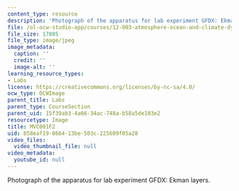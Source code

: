 ```yaml
---
content_type: resource
description: 'Photograph of the apparatus for lab experiment GFDX: Ekman layers.'
file: /ol-ocw-studio-app/courses/12-003-atmosphere-ocean-and-climate-dynamics-fall-2008/858eaf19866413be503c225609f05a28_MVC001F2.jpg
file_size: 17805
file_type: image/jpeg
image_metadata:
  caption: ''
  credit: ''
  image-alt: ''
learning_resource_types:
- Labs
license: https://creativecommons.org/licenses/by-nc-sa/4.0/
ocw_type: OCWImage
parent_title: Labs
parent_type: CourseSection
parent_uid: 15f39ab3-4a66-34ac-748a-b58a5de103e2
resourcetype: Image
title: MVC001F2
uid: 858eaf19-8664-13be-503c-225609f05a28
video_files:
  video_thumbnail_file: null
video_metadata:
  youtube_id: null
---
```

Photograph of the apparatus for lab experiment GFDX: Ekman layers.